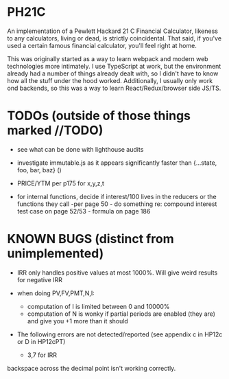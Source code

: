 # PH21C

An implementation of a Pewlett Hackard 21 C Financial Calculator, likeness to any calculators, living or dead, is strictly coincidental. That said, if you've used a certain famous financial calculator, you'll feel right at home.

This was originally started as a way to learn webpack and modern web technologies more intimately. I use TypeScript at work, but the environment already had a number of things already dealt with, so I didn't have to know how all the stuff under the hood worked. Additionally, I usually only work ond backends, so this was a way to learn React/Redux/browser side JS/TS.

# TODOs (outside of those things marked //TODO)

- see what can be done with lighthouse audits
- investigate immutable.js as it appears significantly faster than {...state, foo, bar, baz} ()

- PRICE/YTM per p175 for x,y,z,t
- for internal functions, decide if interest/100 lives in the reducers or the functions they call
  -per page 50 - do something re: compound interest test case on page 52/53 - formula on page 186

# KNOWN BUGS (distinct from unimplemented)

- IRR only handles positive values at most 1000%. Will give weird results for negative IRR

- when doing PV,FV,PMT,N,I:

  - computation of I is limited between 0 and 10000%
  - computation of N is wonky if partial periods are enabled (they are) and give you +1 more than it should

- The following errors are not detected/reported (see appendix c in HP12c or D in HP12cPT)

  - 3,7 for IRR

backspace across the decimal point isn't working correctly.
